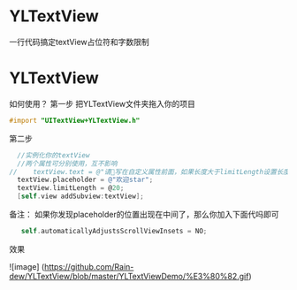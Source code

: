 # YLTextView
一行代码搞定textView占位符和字数限制
# YLTextView
如何使用？
第一步
  把YLTextView文件夹拖入你的项目
```Objective-C
#import "UITextView+YLTextView.h"
```
 第二步
  ```Objective-C
    //实例化你的textView
    //两个属性可分别使用，互不影响
//    textView.text = @"请写在自定义属性前面，如果长度大于limitLength设置长度会被自动截断。";
    textView.placeholder = @"欢迎star";
    textView.limitLength = @20;
    [self.view addSubview:textView];

  ```
备注：
如果你发现placeholder的位置出现在中间了，那么你加入下面代吗即可
```Objective-C
   self.automaticallyAdjustsScrollViewInsets = NO;
```

效果

![image] (https://github.com/Rain-dew/YLTextView/blob/master/YLTextViewDemo/%E3%80%82.gif)

